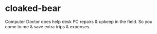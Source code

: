 cloaked-bear
============

Computer Doctor does help desk PC repairs &amp; upkeep in the field. So you come to me &amp; save extra trips &amp; expenses.